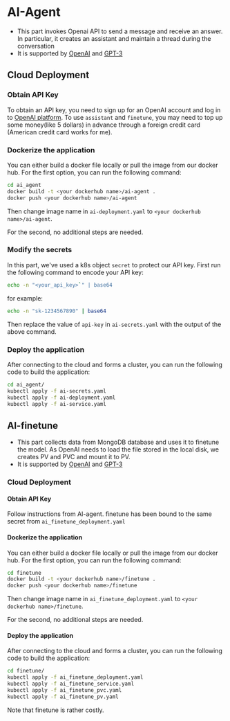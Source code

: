 # AI-Agent

- This part invokes Openai API to send a message and receive an answer. In particular, it creates an assistant and maintain a thread during the conversation
- It is supported by [OpenAI](https://openai.com) and [GPT-3](https://openai.com/gpt-3)

## Cloud Deployment

### Obtain API Key

 To obtain an API key, you need to sign up for an OpenAI account and log in to [OpenAI platform](https://platform.openai.com/api-keys). To use `assistant` and `finetune`, you may need to top up some money(like 5 dollars) in advance through a foreign credit card (American credit card works for me).

### Dockerize the application

You can either build a docker file locally or pull the image from our docker hub. For the first option, you can run the following command:

```bash
cd ai_agent
docker build -t <your dockerhub name>/ai-agent .
docker push <your dockerhub name>/ai-agent
```

Then change image name in   `ai-deployment.yaml` to `<your dockerhub name>/ai-agent`.

For the second, no additional steps are needed.

### Modify the secrets

In this part, we've used a k8s object `secret` to protect our API key. First run the following command to encode your API key:

```bash
echo -n "<your_api_key>`" | base64
```

for example:

```bash
echo -n "sk-1234567890" | base64
```

Then replace the value of `api-key` in `ai-secrets.yaml` with the output of the above command.

### Deploy the application

After connecting to the cloud and forms a cluster, you can run the following code to build the application:

```bash
cd ai_agent/
kubectl apply -f ai-secrets.yaml
kubectl apply -f ai-deployment.yaml
kubectl apply -f ai-service.yaml
```

## AI-finetune

- This part collects data from MongoDB database and uses it to finetune the model. As OpenAI needs to load the file stored in the local disk, we creates PV and PVC and mount it to PV.
- It is supported by [OpenAI](https://openai.com) and [GPT-3](https://openai.com/gpt-3)

### Cloud Deployment

#### Obtain API Key

 Follow instructions from AI-agent. finetune has been bound to the same secret from `ai_finetune_deployment.yaml`

#### Dockerize the application

You can either build a docker file locally or pull the image from our docker hub. For the first option, you can run the following command:

```bash
cd finetune
docker build -t <your dockerhub name>/finetune .
docker push <your dockerhub name>/finetune
```

Then change image name in   `ai_finetune_deployment.yaml` to `<your dockerhub name>/finetune`.

For the second, no additional steps are needed.

#### Deploy the application

After connecting to the cloud and forms a cluster, you can run the following code to build the application:

```bash
cd finetune/
kubectl apply -f ai_finetune_deployment.yaml
kubectl apply -f ai_finetune_service.yaml
kubectl apply -f ai_finetune_pvc.yaml
kubectl apply -f ai_finetune_pv.yaml

```

Note that finetune is rather costly.
